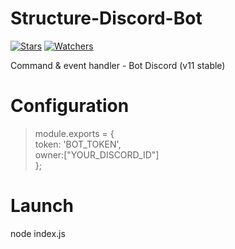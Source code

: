 # Structure-Discord-Bot

[![Stars](https://img.shields.io/github/stars/meliooff/Structure-Discord-Bot)](https://github.com/meliooff/Structure-Discord-Bot)
[![Watchers](https://img.shields.io/github/watchers/meliooff/Structure-Discord-Bot)](https://github.com/meliooff/Structure-Discord-Bot)

Command &amp; event handler - Bot Discord (v11 stable)


# Configuration

> module.exports = {  
>   token: 'BOT_TOKEN',  
>   owner:["YOUR_DISCORD_ID"]  
>  };


# Launch

node index.js
